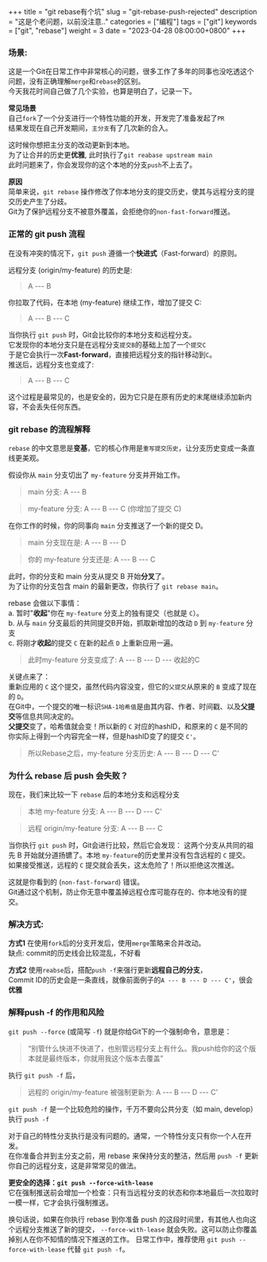 +++
title = "git rebase有个坑"
slug = "git-rebase-push-rejected"
description = "这是个老问题，以前没注意.."
categories = ["编程"]
tags = ["git"]
keywords = ["git", "rebase"]
weight = 3
date = "2023-04-28 08:00:00+0800"
+++

### 场景:

这是一个Git在日常工作中非常核心的问题，很多工作了多年的同事也没吃透这个问题，没有正确理解`merge`和`rebase`的区别。    
今天我花时间自己做了几个实验，也算是明白了，记录一下。

**常见场景**  
自己`fork`了一个分支进行一个特性功能的开发，开发完了准备发起了`PR`  
结果发现在自己开发期间，`主分支`有了几次新的合入。

这时候你想把主分支的改动更新到本地。  
为了让合并的历史更**优雅**, 此时执行了`git reabase upstream main`  
此时问题来了，你会发现你的这个本地的分支`push`不上去了。

**原因**  
简单来说，`git rebase` 操作修改了你本地分支的提交历史，使其与远程分支的提交历史产生了分歧。  
Git为了保护远程分支不被意外覆盖，会拒绝你的`non-fast-forward`推送。  


### 正常的 git push 流程
在没有冲突的情况下，`git push` 遵循一个**快进式**（Fast-forward）的原则。

远程分支 (origin/my-feature) 的历史是:  
> A --- B

你拉取了代码，在本地 (my-feature) 继续工作，增加了提交 C:  
> A --- B --- C

当你执行 `git push` 时，Git会比较你的本地分支和远程分支。  
它发现你的本地分支只是在远程分支`提交B`的基础上加了一个`提交C`  
于是它会执行一次**Fast-forward**，直接把远程分支的指针移动到`C`。  
推送后，远程分支也变成了:  
> A --- B --- C

这个过程是最常见的，也是安全的，因为它只是在原有历史的末尾继续添加新内容，不会丢失任何东西。

### git rebase 的流程解释
`rebase` 的中文意思是**变基**，它的核心作用是`重写提交历史`，让分支历史变成一条直线更美观。  

假设你从 `main` 分支切出了 `my-feature` 分支并开始工作。
> main 分支: A --- B  

> my-feature 分支: A --- B --- C (你增加了提交 C)

在你工作的时候，你的同事向 `main` 分支推送了一个新的提交 D。
> main 分支现在是: A --- B --- D

> 你的 my-feature 分支还是: A --- B --- C

此时，你的分支和 main 分支从提交 B 开始**分叉**了。  
为了让你的分支包含 main 的最新更改，你执行了 `git rebase main`。

rebase 会做以下事情：  
a. 暂时"**收起**"你在 `my-feature` 分支上的独有提交（也就是 `C`）。  
b. 从与 `main` 分支最后的共同提交B开始，抓取新增加的改动 `D` 到 `my-feature` 分支  
c. 将刚才**收起**的提交 `C` 在新的起点 `D` 上重新应用一遍。  
> 此时my-feature 分支变成了: A --- B --- D --- 收起的C

关键点来了：  
重新应用的 `C` 这个提交，虽然代码内容没变，但它的`父提交`从原来的 `B` 变成了现在的 `D`。   
在Git中，一个提交的唯一标识`SHA-1哈希值`是由其内容、作者、时间戳、以及**父提交**等信息共同决定的。  
**父提交**变了，哈希值就会变！所以新的 `C` 对应的hashID，和原来的 `C` 是不同的    
你实际上得到一个内容完全一样，但是hashID变了的提交 `C'`。  
> 所以Rebase之后，my-feature 分支历史: A --- B --- D --- C'

### 为什么 rebase 后 push 会失败？

现在，我们来比较一下 `rebase` 后的本地分支和远程分支  
> 本地 my-feature 分支: A --- B --- D --- C'

> 远程 origin/my-feature 分支: A --- B --- C

当你执行 `git push` 时，Git会进行比较，然后它会发现：
这两个分支从共同的祖先 B 开始就分道扬镳了。本地 `my-feature`的历史里并没有包含远程的 `C` 提交。  
如果接受推送，远程的 `C` 提交就会丢失，这太危险了！所以拒绝这次推送。

这就是你看到的 (`non-fast-forward`) 错误。  
Git通过这个机制，防止你无意中覆盖掉远程仓库可能存在的、你本地没有的提交。

### 解决方式:  
**方式1** 在使用`fork`后的分支开发后，使用`merge`策略来合并改动。   
缺点: commit的历史线会比较混乱，不好看

**方式2** 使用`reabse`后，搭配`push -f`来强行更新**远程自己的分支**，  
Commit ID的历史会是一条直线，就像前面例子的`A --- B --- D --- C'`，很会**优雅**


### 解释push -f 的作用和风险
`git push --force` (或简写 `-f`) 就是你给Git下的一个强制命令，意思是：
> “别管什么快进不快进了，也别管远程分支上有什么。我push给你的这个版本就是最终版本，你就用我这个版本去覆盖”

执行 `git push -f` 后，
>  远程的 origin/my-feature 被强制更新为: A --- B --- D --- C'

`git push -f` 是一个比较危险的操作，千万不要向公共分支（如 main, develop）执行 `push -f`  

对于自己的特性分支执行是没有问题的。通常，一个特性分支只有你一个人在开发。  
在你准备合并到主分支之前，用 rebase 来保持分支的整洁，然后用 `push -f` 更新你自己的远程分支，这是非常常见的做法。


**更安全的选择：`git push --force-with-lease`**  
它在强制推送前会增加一个检查：只有当远程分支的状态和你本地最后一次拉取时一模一样，它才会执行强制推送。

换句话说，如果在你执行 rebase 到你准备 push 的这段时间里，有其他人也向这个远程分支推送了新的提交，
`--force-with-lease` 就会失败。这可以防止你覆盖掉别人在你不知情的情况下推送的工作。
日常工作中，推荐使用 `git push --force-with-lease` 代替 `git push -f`。





